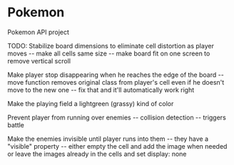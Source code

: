 # Pokemon
Pokemon API project

TODO:
   Stabilize board dimensions to eliminate cell distortion as player moves
        -- make all cells same size
        -- make board fit on one screen to remove vertical scroll

   Make player stop disappearing when he reaches the edge of the board
        -- move function removes original class from player's cell even if he doesn't move to the new one
        -- fix that and it'll automatically work right

   Make the playing field a lightgreen (grassy) kind of color

   Prevent player from running over enemies
        -- collision detection
            -- triggers battle

   Make the enemies invisible until player runs into them
        -- they have a "visible" property
        -- either empty the cell and add the image when needed
           or leave the images already in the cells and set display: none

           

   

